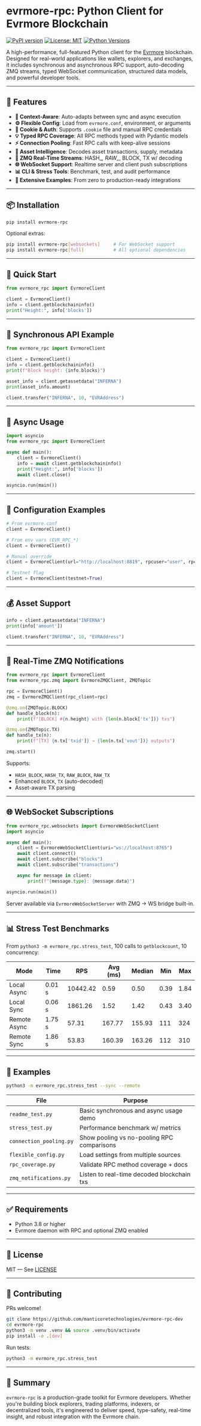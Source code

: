 # evrmore-rpc: Python Client for Evrmore Blockchain

[![PyPI version](https://badge.fury.io/py/evrmore-rpc.svg)](https://badge.fury.io/py/evrmore-rpc)
[![License: MIT](https://img.shields.io/badge/License-MIT-yellow.svg)](https://opensource.org/licenses/MIT)
[![Python Versions](https://img.shields.io/pypi/pyversions/evrmore-rpc.svg)](https://pypi.org/project/evrmore-rpc/)

A high-performance, full-featured Python client for the [Evrmore](https://evrmore.com) blockchain. Designed for real-world applications like wallets, explorers, and exchanges, it includes synchronous and asynchronous RPC support, auto-decoding ZMQ streams, typed WebSocket communication, structured data models, and powerful developer tools.

---

## 🚀 Features

- **🔄 Context-Aware**: Auto-adapts between sync and async execution
- **⚙️ Flexible Config**: Load from `evrmore.conf`, environment, or arguments
- **🔐 Cookie & Auth**: Supports `.cookie` file and manual RPC credentials
- **💡 Typed RPC Coverage**: All RPC methods typed with Pydantic models
- **⚡ Connection Pooling**: Fast RPC calls with keep-alive sessions
- **🧠 Asset Intelligence**: Decodes asset transactions, supply, metadata
- **📡 ZMQ Real-Time Streams**: HASH_*, RAW_*, BLOCK, TX w/ decoding
- **🌐 WebSocket Support**: Realtime server and client push subscriptions
- **📊 CLI & Stress Tools**: Benchmark, test, and audit performance
- **🧪 Extensive Examples**: From zero to production-ready integrations

---

## 📦 Installation

```bash
pip install evrmore-rpc
```

Optional extras:

```bash
pip install evrmore-rpc[websockets]     # For WebSocket support
pip install evrmore-rpc[full]           # All optional dependencies
```

---

## 🧪 Quick Start

```python
from evrmore_rpc import EvrmoreClient

client = EvrmoreClient()
info = client.getblockchaininfo()
print("Height:", info['blocks'])
```

---

## 🧭 Synchronous API Example

```python
from evrmore_rpc import EvrmoreClient

client = EvrmoreClient()
info = client.getblockchaininfo()
print(f"Block height: {info.blocks}")

asset_info = client.getassetdata("INFERNA")
print(asset_info.amount)

client.transfer("INFERNA", 10, "EVRAddress")
```

---

## 🔁 Async Usage

```python
import asyncio
from evrmore_rpc import EvrmoreClient

async def main():
    client = EvrmoreClient()
    info = await client.getblockchaininfo()
    print("Height:", info['blocks'])
    await client.close()

asyncio.run(main())
```

---

## 🔧 Configuration Examples

```python
# From evrmore.conf
client = EvrmoreClient()

# From env vars (EVR_RPC_*)
client = EvrmoreClient()

# Manual override
client = EvrmoreClient(url="http://localhost:8819", rpcuser="user", rpcpassword="pass")

# Testnet flag
client = EvrmoreClient(testnet=True)
```

---

## 💰 Asset Support

```python
info = client.getassetdata("INFERNA")
print(info['amount'])

client.transfer("INFERNA", 10, "EVRAddress")
```

---

## 📡 Real-Time ZMQ Notifications

```python
from evrmore_rpc import EvrmoreClient
from evrmore_rpc.zmq import EvrmoreZMQClient, ZMQTopic

rpc = EvrmoreClient()
zmq = EvrmoreZMQClient(rpc_client=rpc)

@zmq.on(ZMQTopic.BLOCK)
def handle_block(n):
    print(f"[BLOCK] #{n.height} with {len(n.block['tx'])} txs")

@zmq.on(ZMQTopic.TX)
def handle_tx(n):
    print(f"[TX] {n.tx['txid']} → {len(n.tx['vout'])} outputs")

zmq.start()
```

Supports:
- `HASH_BLOCK`, `HASH_TX`, `RAW_BLOCK`, `RAW_TX`
- Enhanced `BLOCK`, `TX` (auto-decoded)
- Asset-aware TX parsing

---

## 🌐 WebSocket Subscriptions

```python
from evrmore_rpc.websockets import EvrmoreWebSocketClient
import asyncio

async def main():
    client = EvrmoreWebSocketClient(uri="ws://localhost:8765")
    await client.connect()
    await client.subscribe("blocks")
    await client.subscribe("transactions")

    async for message in client:
        print(f"{message.type}: {message.data}")

asyncio.run(main())
```

Server available via `EvrmoreWebSocketServer` with ZMQ -> WS bridge built-in.

---

## 📊 Stress Test Benchmarks

From `python3 -m evrmore_rpc.stress_test`, 100 calls to `getblockcount`, 10 concurrency:

| Mode            | Time    | RPS      | Avg (ms) | Median | Min  | Max  |
|-----------------|---------|----------|----------|--------|------|------|
| Local Async     | 0.01 s  | 10442.42 | 0.59     | 0.50   | 0.39 | 1.84 |
| Local Sync      | 0.06 s  | 1861.26  | 1.52     | 1.42   | 0.43 | 3.40 |
| Remote Async    | 1.75 s  | 57.31    | 167.77   | 155.93 | 111  | 324  |
| Remote Sync     | 1.86 s  | 53.83    | 160.39   | 163.26 | 112  | 310  |

---

## 🧰 Examples

```bash
python3 -m evrmore_rpc.stress_test --sync --remote
```

| File                  | Purpose                                     |
|-----------------------|---------------------------------------------|
| `readme_test.py`      | Basic synchronous and async usage demo      |
| `stress_test.py`      | Performance benchmark w/ metrics            |
| `connection_pooling.py`| Show pooling vs no-pooling RPC comparisons |
| `flexible_config.py`  | Load settings from multiple sources         |
| `rpc_coverage.py`     | Validate RPC method coverage + docs         |
| `zmq_notifications.py`| Listen to real-time decoded blockchain txs  |

---

## ✅ Requirements

- Python 3.8 or higher
- Evrmore daemon with RPC and optional ZMQ enabled

---

## 🪪 License

MIT — See [LICENSE](LICENSE)

---

## 🤝 Contributing

PRs welcome!

```bash
git clone https://github.com/manticoretechnologies/evrmore-rpc-dev
cd evrmore-rpc
python3 -m venv .venv && source .venv/bin/activate
pip install -e .[dev]
```

Run tests:

```bash
python3 -m evrmore_rpc.stress_test
```

---

## 🧭 Summary

`evrmore-rpc` is a production-grade toolkit for Evrmore developers. Whether you're building block explorers, trading platforms, indexers, or decentralized tools, it's engineered to deliver speed, type-safety, real-time insight, and robust integration with the Evrmore chain.
